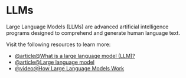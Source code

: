 # LLMs

Large Language Models (LLMs) are advanced artificial intelligence programs designed to comprehend and generate human language text.

Visit the following resources to learn more:

- [@article@What is a large language model (LLM)?](https://www.cloudflare.com/learning/ai/what-is-large-language-model/)
- [@article@Large language model](https://en.wikipedia.org/wiki/Large_language_model)
- [@video@How Large Language Models Work](https://www.youtube.com/watch?v=5sLYAQS9sWQ&t=1s)